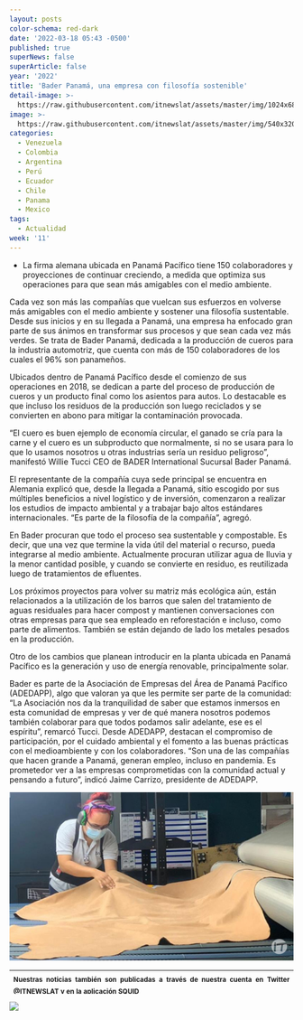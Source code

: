 ```yaml
---
layout: posts
color-schema: red-dark
date: '2022-03-18 05:43 -0500'
published: true
superNews: false
superArticle: false
year: '2022'
title: 'Bader Panamá, una empresa con filosofía sostenible'
detail-image: >-
  https://raw.githubusercontent.com/itnewslat/assets/master/img/1024x680/industria-del-cuero-g.jpg
image: >-
  https://raw.githubusercontent.com/itnewslat/assets/master/img/540x320/industria-del-cuero-p.jpg
categories:
  - Venezuela
  - Colombia
  - Argentina
  - Perú
  - Ecuador
  - Chile
  - Panama
  - Mexico
tags:
  - Actualidad
week: '11'
---
```

- La firma alemana ubicada en Panamá Pacífico tiene 150 colaboradores y proyecciones de continuar creciendo, a medida que optimiza sus operaciones para que sean más amigables con el medio ambiente.

Cada vez son más las compañías que vuelcan sus esfuerzos en volverse más amigables con el medio ambiente y sostener una filosofía sustentable. Desde sus inicios y en su llegada a Panamá, una empresa ha enfocado gran parte de sus ánimos en transformar sus procesos y que sean cada vez más verdes. Se trata de Bader Panamá, dedicada a la producción de cueros para la industria automotriz, que cuenta con más de 150 colaboradores de los cuales el 96% son panameños.

Ubicados dentro de Panamá Pacífico desde el comienzo de sus operaciones en 2018, se dedican a parte del proceso de producción de cueros y un producto final como los asientos para autos. Lo destacable es que incluso los residuos de la producción son luego reciclados y se convierten en abono para mitigar la contaminación provocada.

“El cuero es buen ejemplo de economía circular, el ganado se cría para la carne y el cuero es un subproducto que normalmente, si no se usara para lo que lo usamos nosotros u otras industrias sería un residuo peligroso”, manifestó Willie Tucci CEO de BADER International Sucursal Bader Panamá.

El representante de la compañía cuya sede principal se encuentra en Alemania explicó que, desde la llegada a Panamá, sitio escogido por sus múltiples beneficios a nivel logístico y de inversión, comenzaron a realizar los estudios de impacto ambiental y a trabajar bajo altos estándares internacionales. “Es parte de la filosofía de la compañía”, agregó.

En Bader procuran que todo el proceso sea sustentable y compostable. Es decir, que una vez que termine la vida útil del material o recurso, pueda integrarse al medio ambiente. Actualmente procuran utilizar agua de lluvia y la menor cantidad posible, y cuando se convierte en residuo, es reutilizada luego de tratamientos de efluentes.

Los próximos proyectos para volver su matriz más ecológica aún, están relacionados a la utilización de los barros que salen del tratamiento de aguas residuales para hacer compost y mantienen conversaciones con otras empresas para que sea empleado en reforestación e incluso, como parte de alimentos. También se están dejando de lado los metales pesados en la producción. 

Otro de los cambios que planean introducir en la planta ubicada en Panamá Pacífico es la generación y uso de energía renovable, principalmente solar. 

Bader es parte de la Asociación de Empresas del Área de Panamá Pacífico (ADEDAPP), algo que valoran ya que les permite ser parte de la comunidad: “La Asociación nos da la tranquilidad de saber que estamos inmersos en esta comunidad de empresas y ver de qué manera nosotros podemos también colaborar para que todos podamos salir adelante, ese es el espíritu”, remarcó Tucci. Desde ADEDAPP, destacan el compromiso de participación, por el cuidado ambiental y el fomento a las buenas prácticas con el medioambiente y con los colaboradores. “Son una de las compañías que hacen grande a Panamá, generan empleo, incluso en pandemia. Es prometedor ver a las empresas comprometidas con la comunidad actual y pensando a futuro”, indicó Jaime Carrizo, presidente de ADEDAPP. 

![](https://raw.githubusercontent.com/itnewslat/assets/master/img/540x320/industria-del-cuero-p.jpg)

<table style="height: 42px;" width="569">
<tbody>
<tr>
<td style="text-align: justify;"><sub><strong>Nuestras noticias también son publicadas a través de nuestra cuenta en Twitter <a href="https://twitter.com/itnewslat?lang=es">@ITNEWSLAT</a> y en la aplicación <a href="https://squidapp.co/en/">SQUID</a></strong></sub></td>
</tr>
</tbody>
</table>

<img src="https://tracker.metricool.com/c3po.jpg?hash=56f88a41e39ab42c063cc51676587a04"/>